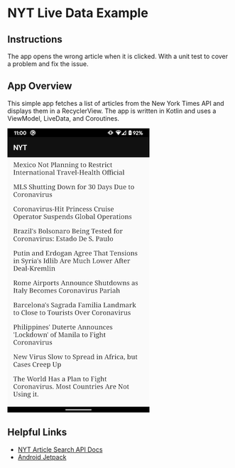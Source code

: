 # NYT Live Data Example
## Instructions
The app opens the wrong article when it is clicked. With a unit test to cover a problem and fix the
issue.

## App Overview
This simple app fetches a list of articles from the New York Times API and displays them in a
RecyclerView. The app is written in Kotlin and uses a ViewModel, LiveData, and Coroutines.

![Home Screen](docs/screens/home_screen.png)

## Helpful Links
* [NYT Article Search API Docs](https://developer.nytimes.com/docs/articlesearch-product/1/routes/articlesearch.json/get)
* [Android Jetpack](https://developer.android.com/jetpack)
